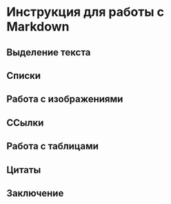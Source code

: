 # Инструкция для работы с Markdown

## Выделение текста

## Списки

## Работа с изображениями

## ССылки 

## Работа с таблицами

## Цитаты

## Заключение